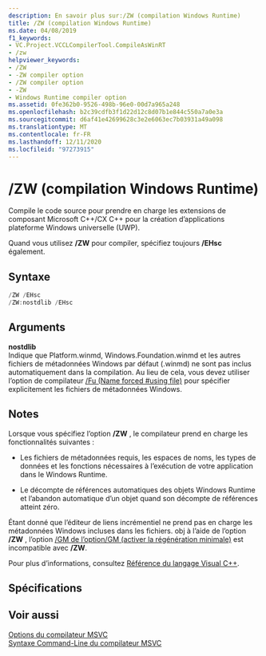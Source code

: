 ```yaml
---
description: En savoir plus sur:/ZW (compilation Windows Runtime)
title: /ZW (compilation Windows Runtime)
ms.date: 04/08/2019
f1_keywords:
- VC.Project.VCCLCompilerTool.CompileAsWinRT
- /zw
helpviewer_keywords:
- /ZW
- -ZW compiler option
- /ZW compiler option
- -ZW
- Windows Runtime compiler option
ms.assetid: 0fe362b0-9526-498b-96e0-00d7a965a248
ms.openlocfilehash: b2c39cdfb3f1d22d12c8d07b1e844c550a7a0e3a
ms.sourcegitcommit: d6af41e42699628c3e2e6063ec7b03931a49a098
ms.translationtype: MT
ms.contentlocale: fr-FR
ms.lasthandoff: 12/11/2020
ms.locfileid: "97273915"
---
```

# <a name="zw-windows-runtime-compilation"></a>/ZW (compilation Windows Runtime)

Compile le code source pour prendre en charge les extensions de composant Microsoft C++/CX C++ pour la création d’applications plateforme Windows universelle (UWP).

Quand vous utilisez **/ZW** pour compiler, spécifiez toujours **/EHsc** également.

## <a name="syntax"></a>Syntaxe

```cpp
/ZW /EHsc
/ZW:nostdlib /EHsc
```

## <a name="arguments"></a>Arguments

**nostdlib**<br/>
Indique que Platform.winmd, Windows.Foundation.winmd et les autres fichiers de métadonnées Windows par défaut (.winmd) ne sont pas inclus automatiquement dans la compilation. Au lieu de cela, vous devez utiliser l’option de compilateur [/Fu (Name forced #using file)](fu-name-forced-hash-using-file.md) pour spécifier explicitement les fichiers de métadonnées Windows.

## <a name="remarks"></a>Notes

Lorsque vous spécifiez l’option **/ZW** , le compilateur prend en charge les fonctionnalités suivantes :

- Les fichiers de métadonnées requis, les espaces de noms, les types de données et les fonctions nécessaires à l’exécution de votre application dans le Windows Runtime.

- Le décompte de références automatiques des objets Windows Runtime et l’abandon automatique d’un objet quand son décompte de références atteint zéro.

Étant donné que l’éditeur de liens incrémentiel ne prend pas en charge les métadonnées Windows incluses dans les fichiers. obj à l’aide de l’option **/ZW** , l’option [/GM de l’option/GM (activer la régénération minimale)](gm-enable-minimal-rebuild.md) est incompatible avec **/ZW**.

Pour plus d’informations, consultez [Référence du langage Visual C++](../../cppcx/visual-c-language-reference-c-cx.md).

## <a name="requirements"></a>Spécifications

## <a name="see-also"></a>Voir aussi

[Options du compilateur MSVC](compiler-options.md)<br/>
[Syntaxe Command-Line du compilateur MSVC](compiler-command-line-syntax.md)
